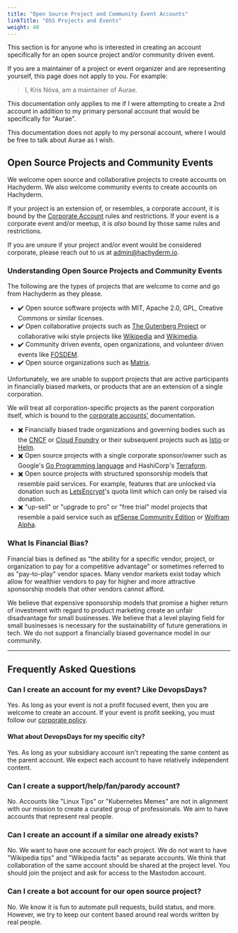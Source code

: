 ```yaml
---
title: "Open Source Project and Community Event Accounts"
linkTitle: "OSS Projects and Events"
weight: 40
---
```


This section is for anyone who is interested in creating an account
specifically for an open source project and/or community driven event.

If you are a maintainer of a project or event organizer and are
representing yourself, this page does not apply to you. For example:

> I, Kris Nóva, am a maintainer of Aurae.

This documentation only applies to me if I were attempting to create a 2nd
account in addition to my primary personal account that would be specifically
for "Aurae".

This documentation does not apply to my personal account, where I would be free
to talk about Aurae as I wish.

## Open Source Projects and Community Events

We welcome open source and collaborative projects to create accounts on
Hachyderm. We also welcome community events to create accounts on Hachyderm.

If your project is an extension of, or resembles, a corporate account, it
is bound by the [Corporate Account](../corporate-accounts/) rules and restrictions.
If your event is a corporate event and/or meetup, it is _also_ bound by those
same rules and restrictions.

If you are unsure if your project and/or event would be considered corporate,
please reach out to us at [admin@hachyderm.io](mailto:admin@hachyderm.io).

### Understanding Open Source Projects and Community Events

The following are the types of projects that are welcome to come and go from
Hachyderm as they please.

- :heavy_check_mark: Open source software projects with MIT, Apache 2.0, GPL,
  Creative Commons or similar licenses.
- :heavy_check_mark: Open collaborative projects such as [The Gutenberg
  Project](https://www.gutenberg.org/) or collaborative wiki style projects
  like [Wikipedia](https://wikipedia.org) and
  [Wikimedia](https://wikimedia.org).
- :heavy_check_mark: Community driven events, open organizations, and volunteer
  driven events like [FOSDEM](https://fosdem.org/).
- :heavy_check_mark: Open source organizations such as
  [Matrix](https://matrix.org).

Unfortunately, we are unable to support projects that are active participants in
financially biased markets, or products that are an extension of a single
corporation.

We will treat all corporation-specific projects as the parent corporation
itself, which is bound to the [corporate accounts'](/docs/account-types/corporate-accounts/)
documentation.

- :heavy_multiplication_x: Financially biased trade organizations and governing
  bodies such as the [CNCF](https://www.cncf.io/about/join/) or [Cloud
  Foundry](https://www.cloudfoundry.org/membership/) or their subsequent
  projects such as [Istio](https://www.cncf.io/projects/istio/) or
  [Helm](https://www.cncf.io/projects/helm/).
- :heavy_multiplication_x: Open source projects with a single corporate
  sponsor/owner such as Google's [Go Programming language](https://go.dev/)
  and HashiCorp's [Terraform](https://www.terraform.io/).
- :heavy_multiplication_x: Open source projects with structured sponsorship
  models that resemble paid services. For example, features that are unlocked
  via donation such as [LetsEncrypt](https://letsencrypt.org/sponsors/)'s quota
  limit which can only be raised via donation.
- :heavy_multiplication_x: "up-sell" or "upgrade to pro" or "free trial" model
  projects that resemble a paid service such as [pfSense Community
  Edition](https://www.pfsense.org/download/) or [Wolfram
  Alpha](https://www.wolfram.com/open-materials/).

### What Is Financial Bias?

Financial bias is defined as "the ability for a specific vendor, project, or
organization to pay for a competitive advantage" or sometimes referred to as
"pay-to-play" vendor spaces.  Many vendor markets exist today which allow for
wealthier vendors to pay for higher and more attractive sponsorship models that
other vendors cannot afford.

We believe that expensive sponsorship models that promise a higher return of
investment with regard to product marketing create an unfair disadvantage for
small businesses. We believe that a level playing field for small businesses is
necessary for the sustainability of future generations in tech. We do not
support a financially biased governance model in our community.

---

## Frequently Asked Questions

### Can I create an account for my event? Like DevopsDays?

Yes. As long as your event is not a profit focused event, then you are welcome to
create an account. If your event is profit seeking, you must follow our
[corporate policy](../corporate-accounts/).

#### What about DevopsDays for my specific city?

Yes. As long as your subsidiary account isn't repeating the same content as the
parent account. We expect each account to have relatively independent content.

### Can I create a support/help/fan/parody account?

No. Accounts like "Linux Tips" or "Kubernetes Memes" are not in alignment with
our mission to create a curated group of professionals. We aim to have accounts
that represent real people.

### Can I create an account if a similar one already exists?

No. We want to have one account for each project. We do not want to have
"Wikipedia tips" and "Wikipedia facts" as separate accounts. We think that
collaboration of the same account should be shared at the project level. You
should join the project and ask for access to the Mastodon account.

### Can I create a bot account for our open source project?

No. We know it is fun to automate pull requests, build status, and more. However,
we try to keep our content based around real words written by real people.
